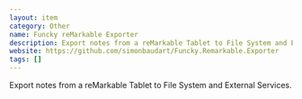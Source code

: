 ```yaml
---
layout: item
category: Other
name: Funcky reMarkable Exporter
description: Export notes from a reMarkable Tablet to File System and External Services.
website: https://github.com/simonbaudart/Funcky.Remarkable.Exporter
tags: []
---
```


Export notes from a reMarkable Tablet to File System and External Services.
